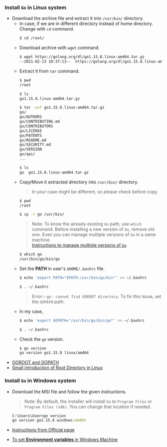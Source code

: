 ### Install `Go` in Linux system

- Download the archive file and extract it into `/usr/bin/` directory.
   - In case, if we are in different directory instead of home directory. Change with `cd` command.  
     ```sh
     $ cd /root/
     ```
   - Download archive with `wget` command.
     ```sh
     $ wget https://golang.org/dl/go1.15.8.linux-amd64.tar.gz
     --2021-02-13 10:37:13--  https://golang.org/dl/go1.15.8.linux-amd64.tar.gz
     ```
   - Extract it from `tar` command.
     ```sh
     $ pwd
     /root
     
     $ ls
     go1.15.8.linux-amd64.tar.gz
     
     $ tar -xvf go1.15.8.linux-amd64.tar.gz
     go/
     go/AUTHORS
     go/CONTRIBUTING.md
     go/CONTRIBUTORS
     go/LICENSE
     go/PATENTS
     go/README.md
     go/SECURITY.md
     go/VERSION
     go/api/
     ...
     
     $ ls
     go  go1.15.8.linux-amd64.tar.gz 
     ```
   - Copy/Move it extracted directory into `/usr/bin/` directory. 
     > In your case might be different, so please check before copy.
     ```sh
     $ pwd
     /root 
     
     $ cp -r go /usr/bin/
     ```
     > Note: To know the already existing `Go` path, use `which` command. Before installing a new version of `Go`, remove old one. Even you can manage multiple versions of `Go` in a same machine. <br>
     > [Instructions to manage multiple versions of `Go`](https://golang.org/doc/manage-install#installing-multiple)
     ```sh
     $ which go
     /usr/bin/go/bin/go
     ```
   - Set the __PATH__ in user's `$HOME/.bashrc` file. 
     ```sh
     $ echo 'export PATH="$PATH:/usr/bin/go/bin"' >> ~/.bashrc
     
     $ . ~/.bashrc
     ```
     > Error:- `go: cannot find GOROOT directory`. To fix this issue, set the `GOPATH` path. 
   - In my case, 
     ```sh
     $ echo 'export GOPATH="/usr/bin/go/bin/go"' >> ~/.bashrc
     
     $ . ~/.bashrc
     ```
   - Check the `go` version.
     ```sh
     $ go version
     go version go1.15.8 linux/amd64
     ```
- [GOROOT and GOPATH](https://www.jetbrains.com/help/go/configuring-goroot-and-gopath.html)
- [Small introduction of Root Directory in Linux](https://youtu.be/ucctAawSnj8)

### Install `Go` in Windows system

- Download the MSI file and follow the given instructions. 
  > Note: By default, the installer will install `Go` to `Program Files` or `Program Files (x86)`. You can change that location if needed.
  ```cmd
  C:\Users\User>go version
  go version go1.15.8 windows/amd64
  ```
  
- [Instructions from Official page](https://golang.org/doc/install#install)
- [To set __Environment variables__ in Windows Machine](https://www.computerhope.com/issues/ch000549.htm)


